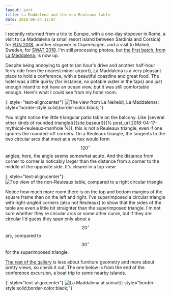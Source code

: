 ```yaml
---
layout: post
title: La Maddalena and the non-Reuleaux table
date: 2018-06-24 12:07
---
```

I recently returned from a trip to Europe, with a one-day stopover in Rome, a visit to La Maddalena (a small resort island between Sardinia and Corsica) for [FUN 2018](https://sites.google.com/view/fun2018/), another stopover in Copenhagen, and a visit to Malmö, Sweden, for [SWAT 2018](http://csconferences.mah.se/swat2018/index.html). I'm still processing photos, but [the first batch, from La Maddalena](https://www.ics.uci.edu/~eppstein/pix/lamaddalena/), is now up.

Despite being annoying to get to (an hour's drive and another half-hour ferry ride from the nearest minor airport), La Maddalena is a very pleasant place to hold a conference, with a beautiful coastline and great food. The hotel was a little quirky (for instance, no potable water in the taps) and just enough inland to not have an ocean view, but it was still comfortable enough. Here's what I could see from my hotel room:

{: style="text-align:center"}
![The view from La Neireidi, La Maddalena](http://www.ics.uci.edu/~eppstein/pix/lamaddalena/LaNereidi1-m.jpg){: style="border-style:solid;border-color:black;"}

You might notice the little triangular patio table on the balcony. Like [several other kinds of rounded triangle]({{site.baseurl}}{% post_url 2018-04-17-mythical-reuleaux-manhole %}), this is not a Reuleaux triangle, even if one ignores the rounded-off corners. On a Reuleaux triangle, the tangents to the two circular arcs that meet at a vertex would form $$120^\circ$$ angles; here, the angle seems somewhat acute. And the distance from corner to corner is noticably larger than the distance from a corner to the middle of the opposite side. It's clearer in a top view:

{: style="text-align:center"}
![Top view of the non-Reuleaux table, compared to a right circular triangle]({{site.baseurl}}/assets/2018/non-reuleaux-table.jpg)

Notice how much more room there is on the top and bottom margins of the square frame than on the left and right. I've superimposed a circular triangle with right-angled corners (also not Reuleaux) to show that the sides of the table are even a little bit straighter than the superimposed triangle. I'm not sure whether they're circular arcs or some other curve, but if they are circular I'd guess they span only about a $$20^\circ$$ arc, compared to $$30^\circ$$ for the superimposed triangle.

[The rest of the gallery](https://www.ics.uci.edu/~eppstein/pix/lamaddalena/) is less about furniture geometry and more about pretty views, so check it out. The one below is from the end of the conference excursion, a boat trip to some nearby islands.

{: style="text-align:center"}
![La Maddalena at sunset](http://www.ics.uci.edu/~eppstein/pix/lamaddalena/SunsetJetty-m.jpg){: style="border-style:solid;border-color:black;"}
